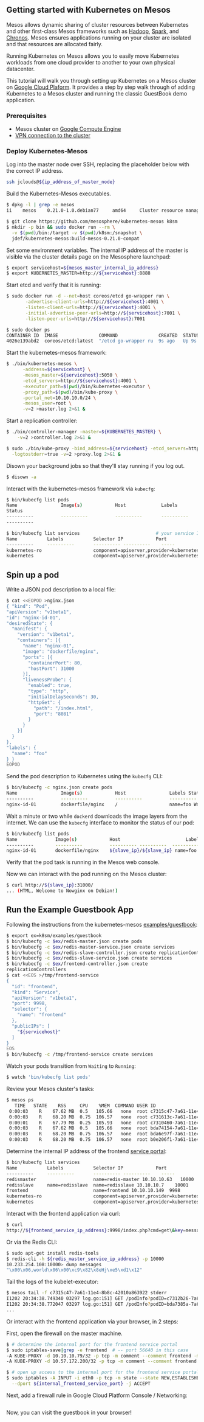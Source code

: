 ## Getting started with Kubernetes on Mesos

<!-- TODO: Update, clean up. -->

Mesos allows dynamic sharing of cluster resources between Kubernetes and other first-class Mesos frameworks such as [Hadoop][1], [Spark][2], and [Chronos][3].
Mesos ensures applications running on your cluster are isolated and that resources are allocated fairly.

Running Kubernetes on Mesos allows you to easily move Kubernetes workloads from one cloud provider to another to your own physical datacenter.

This tutorial will walk you through setting up Kubernetes on a Mesos cluster on [Google Cloud Plaform][4].
It provides a step by step walk through of adding Kubernetes to a Mesos cluster and running the classic GuestBook demo application.

### Prerequisites

* Mesos cluster on [Google Compute Engine][5]
* [VPN connection to the cluster][6]

### Deploy Kubernetes-Mesos

Log into the master node over SSH, replacing the placeholder below with the correct IP address.

```bash
ssh jclouds@${ip_address_of_master_node}
```

Build the Kubernetes-Mesos executables.

```bash
$ dpkg -l | grep -e mesos
ii    mesos    0.21.0-1.0.debian77     amd64     Cluster resource manager ...
```

```bash
$ git clone https://github.com/mesosphere/kubernetes-mesos k8sm
$ mkdir -p bin && sudo docker run --rm \
  -v $(pwd)/bin:/target -v $(pwd)/k8sm:/snapshot \
  jdef/kubernetes-mesos:build-mesos-0.21.0-compat
```

Set some environment variables.
The internal IP address of the master is visible via the cluster details page on the Mesosphere launchpad:

```bash
$ export servicehost=${mesos_master_internal_ip_address}
$ export KUBERNETES_MASTER=http://${servicehost}:8888
```

Start etcd and verify that it is running:

```bash
$ sudo docker run -d --net=host coreos/etcd go-wrapper run \
       -advertise-client-urls=http://${servicehost}:4001 \
       -listen-client-urls=http://${servicehost}:4001 \
       -initial-advertise-peer-urls=http://${servicehost}:7001 \
       -listen-peer-urls=http://${servicehost}:7001
```

```bash
$ sudo docker ps
CONTAINER ID  IMAGE               COMMAND               CREATED  STATUS PORTS  NAMES
4026e139abd2  coreos/etcd:latest  "/etcd go-wrapper ru  9s ago   Up 9s         silly_bill
```

Start the kubernetes-mesos framework:

```bash
$ ./bin/kubernetes-mesos \
      -address=${servicehost} \
      -mesos_master=${servicehost}:5050 \
      -etcd_servers=http://${servicehost}:4001 \
      -executor_path=$(pwd)/bin/kubernetes-executor \
      -proxy_path=$(pwd)/bin/kube-proxy \
      -portal_net=10.10.10.0/24 \
      -mesos_user=root \
      -v=2 >master.log 2>&1 &
```

Start a replication controller:

```bash
$ ./bin/controller-manager -master=${KUBERNETES_MASTER} \
    -v=2 >controller.log 2>&1 &
```


```bash
$ sudo ./bin/kube-proxy -bind_address=${servicehost} -etcd_servers=http://${servicehost}:4001 \
  -logtostderr=true -v=2 >proxy.log 2>&1 &
```

Disown your background jobs so that they'll stay running if you log out.

```bash
$ disown -a
```

Interact with the kubernetes-mesos framework via `kubecfg`:

```bash
$ bin/kubecfg list pods
Name                Image(s)            Host             Labels
Status
----------          ----------          ----------       ----------
----------
```

```bash
$ bin/kubecfg list services                            # your service IPs will likely differ
Name           Labels           Selector IP            Port
----------     ----------       ---------- ----------    -----
kubernetes-ro                   component=apiserver,provider=kubernetes 10.10.10.227  80
kubernetes                      component=apiserver,provider=kubernetes 10.10.10.153  443
```

## Spin up a pod

Write a JSON pod description to a local file:

```bash
$ cat <<EOPOD >nginx.json
{ "kind": "Pod",
"apiVersion": "v1beta1",
"id": "nginx-id-01",
"desiredState": {
  "manifest": {
    "version": "v1beta1",
    "containers": [{
      "name": "nginx-01",
      "image": "dockerfile/nginx",
      "ports": [{
        "containerPort": 80,
        "hostPort": 31000
      }],
      "livenessProbe": {
        "enabled": true,
        "type": "http",
        "initialDelaySeconds": 30,
        "httpGet": {
          "path": "/index.html",
          "port": "8081"
        }
      }
    }]
  }
},
"labels": {
  "name": "foo"
} }
EOPOD
```

Send the pod description to Kubernetes using the `kubecfg` CLI:

```bash
$ bin/kubecfg -c nginx.json create pods
Name                Image(s)            Host                Labels Status
----------          ----------          ----------          ---------- ----------
nginx-id-01         dockerfile/nginx    /                   name=foo Waiting
```

Wait a minute or two while `dockerd` downloads the image layers from the internet.
We can use the `kubecfg` interface to monitor the status of our pod:

```bash
$ bin/kubecfg list pods
Name              Image(s)            Host                        Labels Status
----------        ----------          ---------- ----------  ----------
nginx-id-01       dockerfile/nginx    ${slave_ip}/${slave_ip} name=foo    Running
```

Verify that the pod task is running in the Mesos web console.

Now we can interact with the pod running on the Mesos cluster:

```bash
$ curl http://${slave_ip}:31000/
... (HTML, Welcome to Nowginx on Debian!)
```

## Run the Example Guestbook App

Following the instructions from the kubernetes-mesos [examples/guestbook][7]:

```bash
$ export ex=k8sm/examples/guestbook
$ bin/kubecfg -c $ex/redis-master.json create pods
$ bin/kubecfg -c $ex/redis-master-service.json create services
$ bin/kubecfg -c $ex/redis-slave-controller.json create replicationControllers
$ bin/kubecfg -c $ex/redis-slave-service.json create services
$ bin/kubecfg -c $ex/frontend-controller.json create
replicationControllers
$ cat <<EOS >/tmp/frontend-service
{
  "id": "frontend",
  "kind": "Service",
  "apiVersion": "v1beta1",
  "port": 9998,
  "selector": {
    "name": "frontend"
  },
  "publicIPs": [
    "${servicehost}"
  ]
}
EOS
$ bin/kubecfg -c /tmp/frontend-service create services
```

Watch your pods transition from `Waiting` to `Running`:

```bash
$ watch 'bin/kubecfg list pods'
```

Review your Mesos cluster's tasks:

```bash
$ mesos ps
   TIME   STATE    RSS     CPU    %MEM  COMMAND USER ID
 0:00:03    R    67.62 MB  0.5   105.66   none  root c7315c47-7a61-11e4-8b8c-42010a863922
 0:00:03    R    68.20 MB  0.75  106.57   none  root c731613c-7a61-11e4-8b8c-42010a863922
 0:00:01    R    67.79 MB  0.25  105.93   none  root c7310460-7a61-11e4-8b8c-42010a863922
 0:00:03    R    67.62 MB  0.5   105.66   none  root bda74154-7a61-11e4-8b8c-42010a863922
 0:00:03    R    68.20 MB  0.75  106.57   none  root bda6e97f-7a61-11e4-8b8c-42010a863922
 0:00:03    R    68.20 MB  0.75  106.57   none  root b0e206f1-7a61-11e4-8b8c-42010a863922
```

Determine the internal IP address of the frontend [service portal][8]:

```bash
$ bin/kubecfg list services
Name           Labels           Selector IP            Port
----------     ----------       ---------- ----------    -----
redismaster                     name=redis-master 10.10.10.63   10000
redisslave     name=redisslave  name=redisslave 10.10.10.7    10001
frontend                        name=frontend 10.10.10.149  9998
kubernetes-ro                   component=apiserver,provider=kubernetes 10.10.10.60   80
kubernetes                      component=apiserver,provider=kubernetes 10.10.10.213  443
```

Interact with the frontend application via curl:

```bash
$ curl
http://${frontend_service_ip_address}:9998/index.php?cmd=get\&key=messages
```

Or via the Redis CLI:

```bash
$ sudo apt-get install redis-tools
$ redis-cli -h ${redis_master_service_ip_address} -p 10000
10.233.254.108:10000> dump messages
"\x00\x06,world\x06\x00\xc9\x82\x8eHj\xe5\xd1\x12"
```

Tail the logs of the kubelet-executor:

```bash
$ mesos tail -f c7315c47-7a61-11e4-8b8c-42010a863922 stderr
I1202 20:34:38.749340 03297 log.go:151] GET /podInfo?podID=c7312b26-7a61-11e4-8b8c-42010a863922&podNamespace=default: (3.71265ms) 200
I1202 20:34:38.772047 03297 log.go:151] GET /podInfo?podID=bda7385a-7a61-11e4-8b8c-42010a863922&podNamespace=default: (3.785459ms) 200
...
```

Or interact with the frontend application via your browser, in 2 steps:

First, open the firewall on the master machine.

```bash
$ # determine the internal port for the frontend service portal
$ sudo iptables-save|grep -e frontend  # -- port 56640 in this case
-A KUBE-PROXY -d 10.10.10.79/32 -p tcp -m comment --comment frontend -m tcp --dport 9998 -j DNAT --to-destination 10.57.172.200:56640
-A KUBE-PROXY -d 10.57.172.200/32 -p tcp -m comment --comment frontend -m tcp --dport 9998 -j DNAT --to-destination 10.57.172.200:56640

$ # open up access to the internal port for the frontend service portal
$ sudo iptables -A INPUT -i eth0 -p tcp -m state --state NEW,ESTABLISHED -m tcp \
  --dport ${internal_frontend_service_port} -j ACCEPT
```

Next, add a firewall rule in Google Cloud Platform Console / Networking:

<img src="{% asset_path learn/k8s-firewall.png %}" title="Google Cloud Platform firewall configuration" alt="" />

Now, you can visit the guestbook in your browser!

<img src="{% asset_path learn/k8s-guestbook.png %}" title="Kubernetes Guestbook app running on Mesos" alt="" />

[1]: http://mesosphere.com/docs/tutorials/run-hadoop-on-mesos-using-installer
[2]: http://mesosphere.com/docs/tutorials/run-spark-on-mesos
[3]: http://mesosphere.com/docs/tutorials/run-chronos-on-mesos
[4]: http://cloud.google.com
[5]: https://google.mesosphere.com
[6]: http://mesosphere.com/docs/getting-started/cloud/google/#vpn-setup
[7]: https://github.com/mesosphere/kubernetes-mesos/tree/v0.2.2/examples/guestbook
[8]: https://github.com/GoogleCloudPlatform/kubernetes/blob/release-0.6/docs/services.md#ips-and-portals
